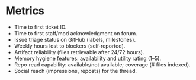 # Metrics
- Time to first ticket ID.  
- Time to first staff/mod acknowledgment on forum.  
- Issue triage status on GitHub (labels, milestones).  
- Weekly hours lost to blockers (self‑reported).  
- Artifact reliability (files retrievable after 24/72 hours).  
- Memory hygiene features: availability and utility rating (1–5).  
- Repo‑read capability: available/not available; coverage (# files indexed).  
- Social reach (impressions, reposts) for the thread.


